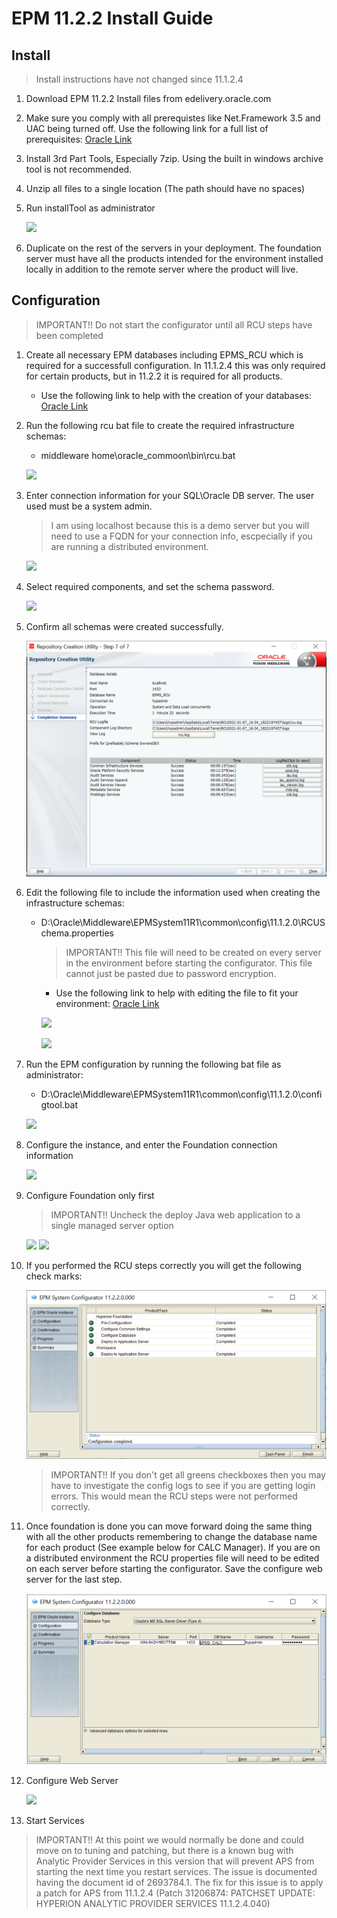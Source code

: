 # EPM 11.2.2 Install Guide

## Install

> Install instructions have not changed since 11.1.2.4

1. Download EPM 11.2.2 Install files from edelivery.oracle.com
2. Make sure you comply with all prerequistes like Net.Framework 3.5 and UAC being turned off. Use the following link for a full list of prerequisites: [Oracle Link](https://docs.oracle.com/en/applications/enterprise-performance-management/11.2/hitis/preparing_servers.html)
3. Install 3rd Part Tools, Especially 7zip. Using the built in windows archive tool is not recommended.
4. Unzip all files to a single location (The path should have no spaces)
5. Run installTool as administrator
   
   ![](./assets/images/demoInstall.gif)

6. Duplicate on the rest of the servers in your deployment. The foundation server must have all the products intended for the environment installed locally in addition to the remote server where the product will live.

## Configuration

> IMPORTANT!! Do not start the configurator until all RCU steps have been completed

1. Create all necessary EPM databases including EPMS_RCU which is required for a successfull configuration. In 11.1.2.4 this was only required for certain products, but in 11.2.2 it is required for all products.

     * Use the following link to help with the creation of your databases: [Oracle Link](https://docs.oracle.com/en/applications/enterprise-performance-management/11.2/hitis/microsoft_sql_server_database_creation_requirements.html)
2. Run the following rcu bat file to create the required infrastructure schemas:
    * middleware home\oracle_commoon\bin\rcu.bat

    ![](./assets/images/rcuRun.gif)
3. Enter connection information for your SQL\Oracle DB server. The user used must be a system admin.

    > I am using localhost because this is a demo server but you will need to use a FQDN for your connection info, escpecially if you are running a distributed environment.
   
    ![](./assets/images/rcuConnection.gif)

4. Select required components, and set the schema password.

    ![](./assets/images/rcuComponents.gif)

5. Confirm all schemas were created successfully.

    ![](./assets/images/rcuSuccess.png)

6. Edit the following file to include the information used when creating the infrastructure schemas:
    * D:\Oracle\Middleware\EPMSystem11R1\common\config\11.1.2.0\RCUSchema.properties

      > IMPORTANT!! This file will need to be created on every server in the environment before starting the configurator. This file cannot just be pasted due to password encryption.

      * Use the following link to help with editing the file to fit your environment: [Oracle Link](https://docs.oracle.com/en/applications/enterprise-performance-management/11.2/hitis/updating_rcu_properties_100x6cc886df.html)
  
      ![](./assets/images/rcuProperty.gif)

      ![](./assets/images/rcuPropertyEdit.gif)

7. Run the EPM configuration by running the following bat file as administrator:
      * D:\Oracle\Middleware\EPMSystem11R1\common\config\11.1.2.0\configtool.bat

      ![](./assets/images/configRun.gif)

8. Configure the instance, and enter the Foundation connection information

      ![](./assets/images/configConnection.gif)

9. Configure Foundation only first

    > IMPORTANT!! Uncheck the deploy Java web application to a single managed server option

    ![](./assets/images/configFND.gif)
    ![](./assets/images/configFND2.gif)

10. If you performed the RCU steps correctly you will get the following check marks:
    
    ![](./assets/images/fndConfigSuccess.png)

    > IMPORTANT!! If you don't get all greens checkboxes then you may have to investigate the config logs to see if you are getting login errors. This would mean the RCU steps were not performed correctly.
11. Once foundation is done you can move forward doing the same thing with all the other products remembering to change the database name for each product (See example below for CALC Manager). If you are on a distributed environment the RCU properties file will need to be edited on each server before starting the configurator. Save the configure web server for the last step.
    
    ![](./assets/images/configDBNameChange.png)

12. Configure Web Server

    ![](./assets/images/configWeb.gif)

13. Start Services

  > IMPORTANT!! At this point we would normally be done and could move on to tuning and patching, but there is a known bug with Analytic Provider Services in this version that will prevent APS from starting the next time you restart services. The issue is documented having the document id of 2693784.1. The fix for this issue is to apply a patch for APS from 11.1.2.4 (Patch 31206874: PATCHSET UPDATE: HYPERION ANALYTIC PROVIDER SERVICES 11.1.2.4.040)

